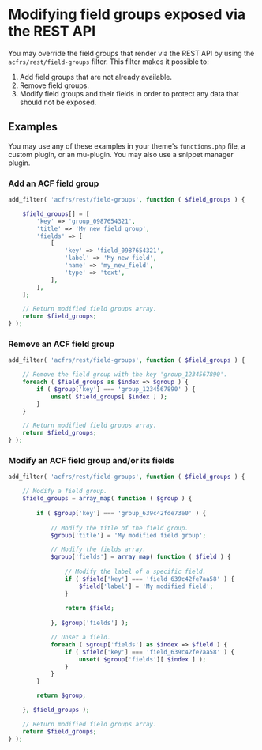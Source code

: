 # Modifying field groups exposed via the REST API

You may override the field groups that render via the REST API by using the `acfrs/rest/field-groups` filter. This
filter makes it possible to:

1. Add field groups that are not already available.
2. Remove field groups.
3. Modify field groups and their fields in order to protect any data that should not be exposed.

## Examples

You may use any of these examples in your theme's `functions.php` file, a custom plugin, or an mu-plugin. You may also
use a snippet manager plugin.

### Add an ACF field group

```php
add_filter( 'acfrs/rest/field-groups', function ( $field_groups ) {

	$field_groups[] = [
		'key' => 'group_0987654321',
		'title' => 'My new field group',
		'fields' => [
			[
				'key' => 'field_0987654321',
				'label' => 'My new field',
				'name' => 'my_new_field',
				'type' => 'text',
			],
		],
	];

	// Return modified field groups array.
	return $field_groups;
} );

```

### Remove an ACF field group

```php
add_filter( 'acfrs/rest/field-groups', function ( $field_groups ) {

	// Remove the field group with the key 'group_1234567890'.
	foreach ( $field_groups as $index => $group ) {
		if ( $group['key'] === 'group_1234567890' ) {
			unset( $field_groups[ $index ] );
		}
	}

	// Return modified field groups array.
	return $field_groups;
} );
```

### Modify an ACF field group and/or its fields

```php
add_filter( 'acfrs/rest/field-groups', function ( $field_groups ) {

	// Modify a field group.
	$field_groups = array_map( function ( $group ) {
	
		if ( $group['key'] === 'group_639c42fde73e0' ) {
		
			// Modify the title of the field group.
			$group['title'] = 'My modified field group';

			// Modify the fields array.
			$group['fields'] = array_map( function ( $field ) {
			
				// Modify the label of a specific field.
				if ( $field['key'] === 'field_639c42fe7aa58' ) {
					$field['label'] = 'My modified field';
				}
				
				return $field;
				
			}, $group['fields'] );

			// Unset a field.
			foreach ( $group['fields'] as $index => $field ) {
				if ( $field['key'] === 'field_639c42fe7aa58' ) {
					unset( $group['fields'][ $index ] );
				}
			}
		}

		return $group;

	}, $field_groups );

	// Return modified field groups array.
	return $field_groups;
} );
```